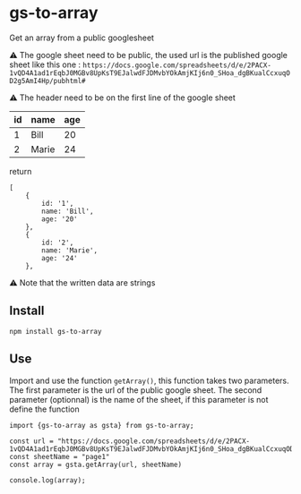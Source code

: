 # gs-to-array

Get an array from a public googlesheet

⚠️ The google sheet need to be public, the used url is the published google sheet like this one : `https://docs.google.com/spreadsheets/d/e/2PACX-1vQD4A1ad1rEqbJ0MGBv8UpKsT9EJalwdFJDMvbYOkAmjKIj6n0_SHoa_dgBKualCcxuqOD2g5AmI4Hp/pubhtml#`

⚠️ The header need to be on the first line of the google sheet

| id | name  | age |
| -- | ----- | --- |
| 1  | Bill  | 20  |
| 2  | Marie | 24  |

return

```
[
	{
		id: '1',
		name: 'Bill',
		age: '20'
	},
	{
		id: '2',
		name: 'Marie',
		age: '24'
	},

```

⚠️ Note that the written data are strings

## Install

```
npm install gs-to-array
```

## Use

Import and use the function `getArray()`, this function takes two parameters. The first parameter is the url of the public google sheet. The second parameter (optionnal) is the name of the sheet, if this parameter is not define the function

```
import {gs-to-array as gsta} from gs-to-array;

const url = "https://docs.google.com/spreadsheets/d/e/2PACX-1vQD4A1ad1rEqbJ0MGBv8UpKsT9EJalwdFJDMvbYOkAmjKIj6n0_SHoa_dgBKualCcxuqOD2g5AmI4Hp/pubhtml#"
const sheetName = "page1"
const array = gsta.getArray(url, sheetName)

console.log(array);
```
